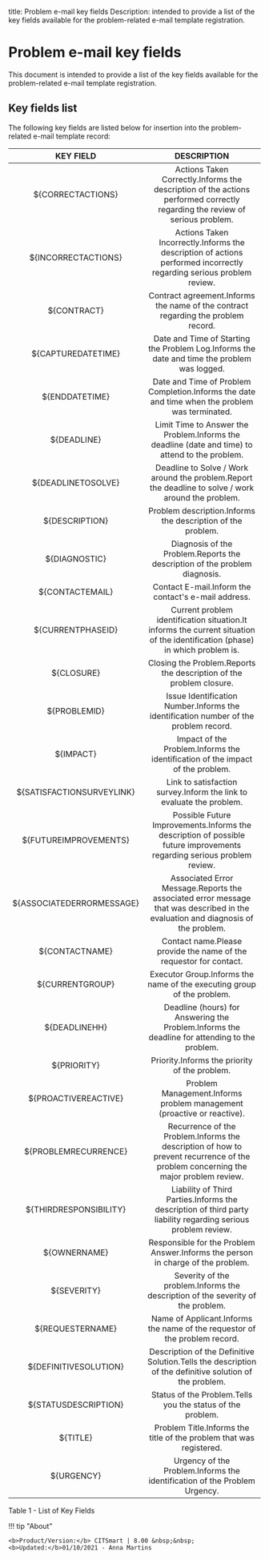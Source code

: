 title: Problem e-mail key fields
Description: intended to provide a list of the key fields available for the problem-related e-mail template registration.
# Problem e-mail key fields

This document is intended to provide a list of the key fields available for the
problem-related e-mail template registration.

Key fields list
-------------------

The following key fields are listed below for insertion into the problem-related
e-mail template record:

|         KEY FIELD         |                                                             DESCRIPTION                                                            |
|:-------------------------:|:----------------------------------------------------------------------------------------------------------------------------------:|
|     ${CORRECTACTIONS}     |     Actions Taken Correctly.Informs the description of the actions performed correctly regarding the review of serious problem.    |
|    ${INCORRECTACTIONS}    |        Actions Taken Incorrectly.Informs the description of actions performed incorrectly regarding serious problem review.        |
|        ${CONTRACT}        |                          Contract agreement.Informs the name of the contract regarding the problem record.                         |
|     ${CAPTUREDATETIME}    |                     Date and Time of Starting the Problem Log.Informs the date and time the problem was logged.                    |
|       ${ENDDATETIME}      |                   Date and Time of Problem Completion.Informs the date and time when the problem was terminated.                   |
|        ${DEADLINE}        |                   Limit Time to Answer the Problem.Informs the deadline (date and time) to attend to the problem.                  |
|     ${DEADLINETOSOLVE}    |                 Deadline to Solve / Work around the problem.Report the deadline to solve / work around the problem.                |
|       ${DESCRIPTION}      |                                     Problem description.Informs the description of the problem.                                    |
|       ${DIAGNOSTIC}       |                             Diagnosis of the Problem.Reports the description of the problem diagnosis.                             |
|      ${CONTACTEMAIL}      |                                         Contact E-mail.Inform the contact's e-mail address.                                        |
|     ${CURRENTPHASEID}     |    Current problem identification situation.It informs the current situation of the identification (phase) in which problem is.    |
|         ${CLOSURE}        |                                 Closing the Problem.Reports the description of the problem closure.                                |
|        ${PROBLEMID}       |                        Issue Identification Number.Informs the identification number of the problem record.                        |
|         ${IMPACT}         |                           Impact of the Problem.Informs the identification of the impact of the problem.                           |
| ${SATISFACTIONSURVEYLINK} |                                Link to satisfaction survey.Inform the link to evaluate the problem.                                |
|   ${FUTUREIMPROVEMENTS}   |       Possible Future Improvements.Informs the description of possible future improvements regarding serious problem review.       |
| ${ASSOCIATEDERRORMESSAGE} |  Associated Error Message.Reports the associated error message that was described in the evaluation and diagnosis of the problem.  |
|       ${CONTACTNAME}      |                                 Contact name.Please provide the name of the requestor for contact.                                 |
|      ${CURRENTGROUP}      |                               Executor Group.Informs the name of the executing group of the problem.                               |
|       ${DEADLINEHH}       |                    Deadline (hours) for Answering the Problem.Informs the deadline for attending to the problem.                   |
|        ${PRIORITY}        |                                            Priority.Informs the priority of the problem.                                           |
|    ${PROACTIVEREACTIVE}   |                               Problem Management.Informs problem management (proactive or reactive).                               |
|    ${PROBLEMRECURRENCE}   | Recurrence of the Problem.Informs the description of how to prevent recurrence of the problem concerning the major problem review. |
|   ${THIRDRESPONSIBILITY}  |            Liability of Third Parties.Informs the description of third party liability regarding serious problem review.           |
|        ${OWNERNAME}       |                           Responsible for the Problem Answer.Informs the person in charge of the problem.                          |
|        ${SEVERITY}        |                           Severity of the problem.Informs the description of the severity of the problem.                          |
|      ${REQUESTERNAME}     |                             Name of Applicant.Informs the name of the requestor of the problem record.                             |
|   ${DEFINITIVESOLUTION}   |               Description of the Definitive Solution.Tells the description of the definitive solution of the problem.              |
|    ${STATUSDESCRIPTION}   |                                     Status of the Problem.Tells you the status of the problem.                                     |
|          ${TITLE}         |                                 Problem Title.Informs the title of the problem that was registered.                                |
|         ${URGENCY}        |                              Urgency of the Problem.Informs the identification of the Problem Urgency.                             |


Table 1 - List of Key Fields

!!! tip "About"

    <b>Product/Version:</b> CITSmart | 8.00 &nbsp;&nbsp;
    <b>Updated:</b>01/10/2021 - Anna Martins

